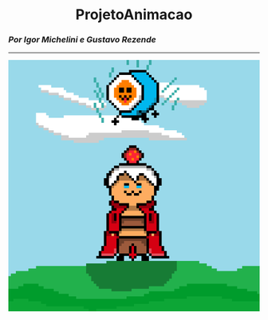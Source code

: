 <h1 style="text-align: center;">ProjetoAnimacao</h1>
<h3><i>Por Igor Michelini e Gustavo Rezende</i></h3> <hr>
<img src="imgs/pixil-gif-drawing (1).gif">
